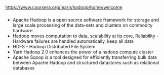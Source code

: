 https://www.coursera.org/learn/hadoop/home/welcome

### 
* Apache Hadoop is a open source software framework for storage and large scale processing of the data-sets and clusters on commodity hardware. 
* Hadoop moves computation to data, scalability at its core, Reliability - Hardware failures are handled automatically, keep all data
* HDFS - Hadoop Distributed File System
* Yarn Hadoop 2.0 enhances the power of a hadoop compute cluster
* Apache Sqoop is a tool designed for efficiently transferring bulk data between Apache Hadoop and structured datastores such as relational databases



